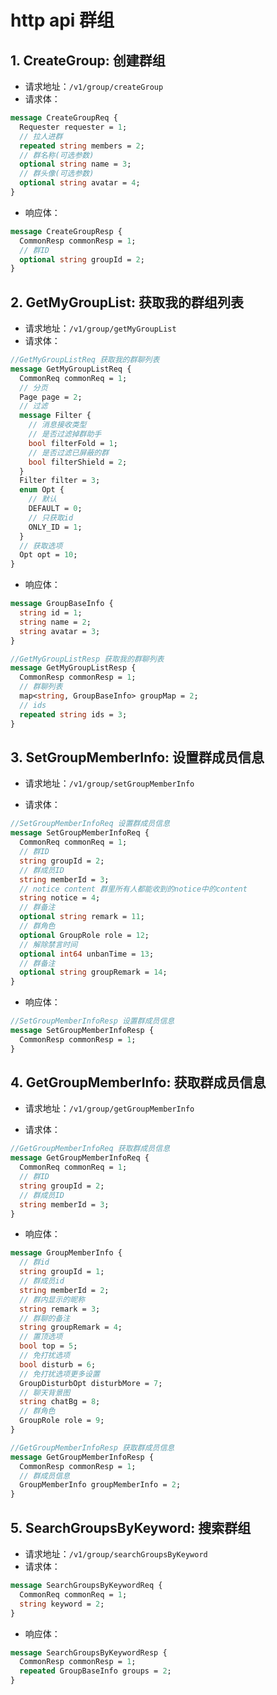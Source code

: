 # http api 群组

## 1. CreateGroup: 创建群组

- 请求地址：`/v1/group/createGroup`
- 请求体：

```protobuf
message CreateGroupReq {
  Requester requester = 1;
  // 拉人进群
  repeated string members = 2;
  // 群名称(可选参数)
  optional string name = 3;
  // 群头像(可选参数)
  optional string avatar = 4;
}
```

- 响应体：

```protobuf
message CreateGroupResp {
  CommonResp commonResp = 1;
  // 群ID
  optional string groupId = 2;
}
```

## 2. GetMyGroupList: 获取我的群组列表

- 请求地址：`/v1/group/getMyGroupList`
- 请求体：

```protobuf
//GetMyGroupListReq 获取我的群聊列表
message GetMyGroupListReq {
  CommonReq commonReq = 1;
  // 分页
  Page page = 2;
  // 过滤
  message Filter {
    // 消息接收类型
    // 是否过滤掉群助手
    bool filterFold = 1;
    // 是否过滤已屏蔽的群
    bool filterShield = 2;
  }
  Filter filter = 3;
  enum Opt {
    // 默认
    DEFAULT = 0;
    // 只获取id
    ONLY_ID = 1;
  }
  // 获取选项
  Opt opt = 10;
}
```

- 响应体：

```protobuf
message GroupBaseInfo {
  string id = 1;
  string name = 2;
  string avatar = 3;
}

//GetMyGroupListResp 获取我的群聊列表
message GetMyGroupListResp {
  CommonResp commonResp = 1;
  // 群聊列表
  map<string, GroupBaseInfo> groupMap = 2;
  // ids
  repeated string ids = 3;
}
```

## 3. SetGroupMemberInfo: 设置群成员信息

- 请求地址：`/v1/group/setGroupMemberInfo`

- 请求体：

```protobuf
//SetGroupMemberInfoReq 设置群成员信息
message SetGroupMemberInfoReq {
  CommonReq commonReq = 1;
  // 群ID
  string groupId = 2;
  // 群成员ID
  string memberId = 3;
  // notice content 群里所有人都能收到的notice中的content
  string notice = 4;
  // 群备注
  optional string remark = 11;
  // 群角色
  optional GroupRole role = 12;
  // 解除禁言时间
  optional int64 unbanTime = 13;
  // 群备注
  optional string groupRemark = 14;
}
```

- 响应体：

```protobuf
//SetGroupMemberInfoResp 设置群成员信息
message SetGroupMemberInfoResp {
  CommonResp commonResp = 1;
}
```

## 4. GetGroupMemberInfo: 获取群成员信息

- 请求地址：`/v1/group/getGroupMemberInfo`

- 请求体：

```protobuf
//GetGroupMemberInfoReq 获取群成员信息
message GetGroupMemberInfoReq {
  CommonReq commonReq = 1;
  // 群ID
  string groupId = 2;
  // 群成员ID
  string memberId = 3;
}
```

- 响应体：

```protobuf
message GroupMemberInfo {
  // 群id
  string groupId = 1;
  // 群成员id
  string memberId = 2;
  // 群内显示的昵称
  string remark = 3;
  // 群聊的备注
  string groupRemark = 4;
  // 置顶选项
  bool top = 5;
  // 免打扰选项
  bool disturb = 6;
  // 免打扰选项更多设置
  GroupDisturbOpt disturbMore = 7;
  // 聊天背景图
  string chatBg = 8;
  // 群角色
  GroupRole role = 9;
}

//GetGroupMemberInfoResp 获取群成员信息
message GetGroupMemberInfoResp {
  CommonResp commonResp = 1;
  // 群成员信息
  GroupMemberInfo groupMemberInfo = 2;
}
```

## 5. SearchGroupsByKeyword: 搜索群组

- 请求地址：`/v1/group/searchGroupsByKeyword`
- 请求体：

```protobuf
message SearchGroupsByKeywordReq {
  CommonReq commonReq = 1;
  string keyword = 2;
}
```

- 响应体：

```protobuf
message SearchGroupsByKeywordResp {
  CommonResp commonResp = 1;
  repeated GroupBaseInfo groups = 2;
}
```
